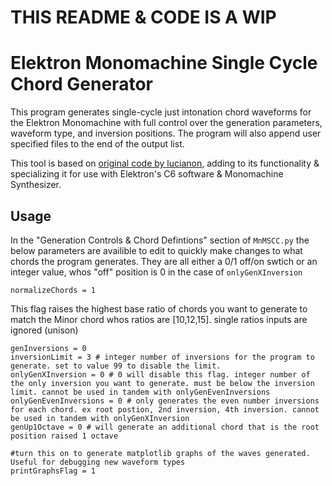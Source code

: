 # THIS README & CODE IS A WIP

# Elektron Monomachine Single Cycle Chord Generator

This program generates single-cycle just intonation chord waveforms for the Elektron Monomachine with full control over the generation parameters, waveform type, and inversion positions. The program will also append user specified files to the end of the output list.

This tool is based on [original code by lucianon](https://github.com/len/SCC), adding to its functionality & specializing it for use with Elektron's C6 software & Monomachine Synthesizer.

## Usage
In the "Generation Controls & Chord Defintions" section of `MnMSCC.py` the below parameters are availible to edit to quickly make changes to what chords the program generates. They are all either a 0/1 off/on swtich or an integer value, whos "off" position is 0 in the case of `onlyGenXInversion`
```
normalizeChords = 1
```
This flag raises the highest base ratio of chords you want to generate to match the Minor chord whos ratios are [10,12,15].
single ratios inputs are ignored (unison)


```
genInversions = 0
inversionLimit = 3 # integer number of inversions for the program to generate. set to value 99 to disable the limit.
onlyGenXInversion = 0 # 0 will disable this flag. integer number of the only inversion you want to generate. must be below the inversion limit. cannot be used in tandem with onlyGenEvenInversions
onlyGenEvenInversions = 0 # only generates the even number inversions for each chord. ex root postion, 2nd inversion, 4th inversion. cannot be used in tandem with onlyGenXInversion
genUp1Octave = 0 # will generate an additional chord that is the root position raised 1 octave

#turn this on to generate matplotlib graphs of the waves generated. Useful for debugging new waveform types
printGraphsFlag = 1
```
